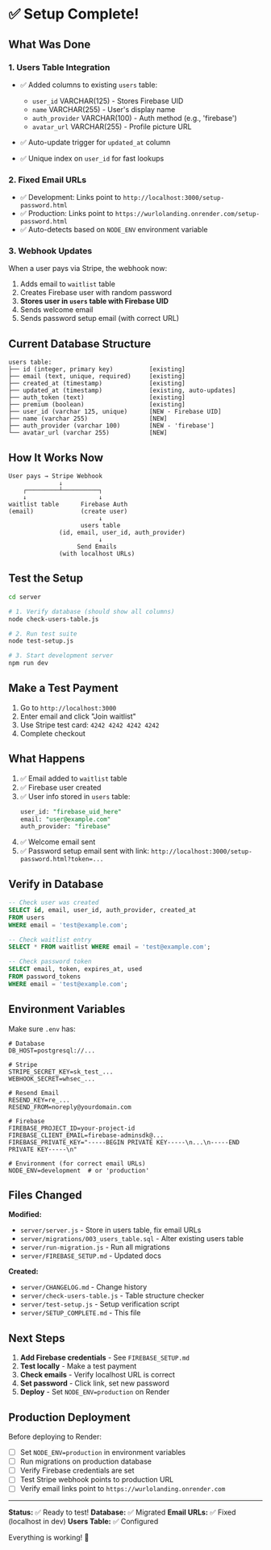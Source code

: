 # ✅ Setup Complete!

## What Was Done

### 1. Users Table Integration
- ✅ Added columns to existing `users` table:
  - `user_id` VARCHAR(125) - Stores Firebase UID
  - `name` VARCHAR(255) - User's display name
  - `auth_provider` VARCHAR(100) - Auth method (e.g., 'firebase')
  - `avatar_url` VARCHAR(255) - Profile picture URL
  
- ✅ Auto-update trigger for `updated_at` column
- ✅ Unique index on `user_id` for fast lookups

### 2. Fixed Email URLs
- ✅ Development: Links point to `http://localhost:3000/setup-password.html`
- ✅ Production: Links point to `https://wurlolanding.onrender.com/setup-password.html`
- ✅ Auto-detects based on `NODE_ENV` environment variable

### 3. Webhook Updates
When a user pays via Stripe, the webhook now:
1. Adds email to `waitlist` table
2. Creates Firebase user with random password
3. **Stores user in `users` table with Firebase UID**
4. Sends welcome email
5. Sends password setup email (with correct URL)

## Current Database Structure

```
users table:
├── id (integer, primary key)          [existing]
├── email (text, unique, required)     [existing]
├── created_at (timestamp)             [existing]
├── updated_at (timestamp)             [existing, auto-updates]
├── auth_token (text)                  [existing]
├── premium (boolean)                  [existing]
├── user_id (varchar 125, unique)      [NEW - Firebase UID]
├── name (varchar 255)                 [NEW]
├── auth_provider (varchar 100)        [NEW - 'firebase']
└── avatar_url (varchar 255)           [NEW]
```

## How It Works Now

```
User pays → Stripe Webhook
              ↓
    ┌─────────┴──────────┐
    ↓                    ↓
waitlist table      Firebase Auth
(email)             (create user)
                         ↓
                    users table
              (id, email, user_id, auth_provider)
                         ↓
                   Send Emails
              (with localhost URLs)
```

## Test the Setup

```bash
cd server

# 1. Verify database (should show all columns)
node check-users-table.js

# 2. Run test suite
node test-setup.js

# 3. Start development server
npm run dev
```

## Make a Test Payment

1. Go to `http://localhost:3000`
2. Enter email and click "Join waitlist"
3. Use Stripe test card: `4242 4242 4242 4242`
4. Complete checkout

## What Happens

1. ✅ Email added to `waitlist` table
2. ✅ Firebase user created
3. ✅ User info stored in `users` table:
   ```sql
   user_id: "firebase_uid_here"
   email: "user@example.com"
   auth_provider: "firebase"
   ```
4. ✅ Welcome email sent
5. ✅ Password setup email sent with link: `http://localhost:3000/setup-password.html?token=...`

## Verify in Database

```sql
-- Check user was created
SELECT id, email, user_id, auth_provider, created_at 
FROM users 
WHERE email = 'test@example.com';

-- Check waitlist entry
SELECT * FROM waitlist WHERE email = 'test@example.com';

-- Check password token
SELECT email, token, expires_at, used 
FROM password_tokens 
WHERE email = 'test@example.com';
```

## Environment Variables

Make sure `.env` has:

```env
# Database
DB_HOST=postgresql://...

# Stripe
STRIPE_SECRET_KEY=sk_test_...
WEBHOOK_SECRET=whsec_...

# Resend Email
RESEND_KEY=re_...
RESEND_FROM=noreply@yourdomain.com

# Firebase
FIREBASE_PROJECT_ID=your-project-id
FIREBASE_CLIENT_EMAIL=firebase-adminsdk@...
FIREBASE_PRIVATE_KEY="-----BEGIN PRIVATE KEY-----\n...\n-----END PRIVATE KEY-----\n"

# Environment (for correct email URLs)
NODE_ENV=development  # or 'production'
```

## Files Changed

**Modified:**
- `server/server.js` - Store in users table, fix email URLs
- `server/migrations/003_users_table.sql` - Alter existing users table
- `server/run-migration.js` - Run all migrations
- `server/FIREBASE_SETUP.md` - Updated docs

**Created:**
- `server/CHANGELOG.md` - Change history
- `server/check-users-table.js` - Table structure checker
- `server/test-setup.js` - Setup verification script
- `server/SETUP_COMPLETE.md` - This file

## Next Steps

1. **Add Firebase credentials** - See `FIREBASE_SETUP.md`
2. **Test locally** - Make a test payment
3. **Check emails** - Verify localhost URL is correct
4. **Set password** - Click link, set new password
5. **Deploy** - Set `NODE_ENV=production` on Render

## Production Deployment

Before deploying to Render:

- [ ] Set `NODE_ENV=production` in environment variables
- [ ] Run migrations on production database
- [ ] Verify Firebase credentials are set
- [ ] Test Stripe webhook points to production URL
- [ ] Verify email links point to `https://wurlolanding.onrender.com`

---

**Status:** ✅ Ready to test!
**Database:** ✅ Migrated
**Email URLs:** ✅ Fixed (localhost in dev)
**Users Table:** ✅ Configured

Everything is working! 🎉
